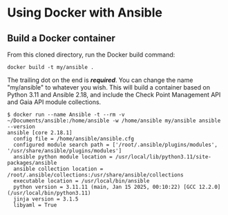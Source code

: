 # Using Docker with Ansible

## Build a Docker container

From this cloned directory, run the Docker build command:

```
docker build -t my/ansible .
```

The trailing dot on the end is __*required*__.  You can change the name "my/ansible" to whatever you wish.  This will build a
container based on Python 3.11 and Ansible 2.18, and include the Check Point
Management API and Gaia API module collections.

```
$ docker run --name Ansible -t --rm -v ~/Documents/ansible:/home/ansible -w /home/ansible my/ansible ansible --version
ansible [core 2.18.1]
  config file = /home/ansible/ansible.cfg
  configured module search path = ['/root/.ansible/plugins/modules', '/usr/share/ansible/plugins/modules']
  ansible python module location = /usr/local/lib/python3.11/site-packages/ansible
  ansible collection location = /root/.ansible/collections:/usr/share/ansible/collections
  executable location = /usr/local/bin/ansible
  python version = 3.11.11 (main, Jan 15 2025, 00:10:22) [GCC 12.2.0] (/usr/local/bin/python3.11)
  jinja version = 3.1.5
  libyaml = True
```
